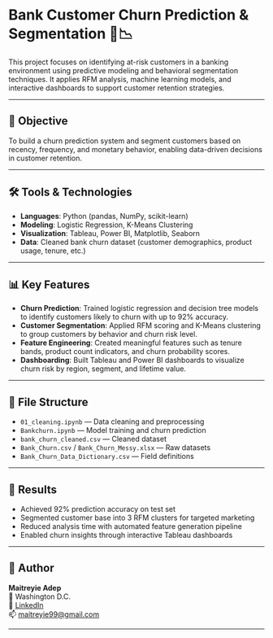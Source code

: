 # Bank Customer Churn Prediction & Segmentation 🏦📉

This project focuses on identifying at-risk customers in a banking environment using predictive modeling and behavioral segmentation techniques. It applies RFM analysis, machine learning models, and interactive dashboards to support customer retention strategies.

---

## 📌 Objective

To build a churn prediction system and segment customers based on recency, frequency, and monetary behavior, enabling data-driven decisions in customer retention.

---

## 🛠️ Tools & Technologies

- **Languages**: Python (pandas, NumPy, scikit-learn)
- **Modeling**: Logistic Regression, K-Means Clustering
- **Visualization**: Tableau, Power BI, Matplotlib, Seaborn
- **Data**: Cleaned bank churn dataset (customer demographics, product usage, tenure, etc.)

---

## 📊 Key Features

- **Churn Prediction**: Trained logistic regression and decision tree models to identify customers likely to churn with up to 92% accuracy.
- **Customer Segmentation**: Applied RFM scoring and K-Means clustering to group customers by behavior and churn risk level.
- **Feature Engineering**: Created meaningful features such as tenure bands, product count indicators, and churn probability scores.
- **Dashboarding**: Built Tableau and Power BI dashboards to visualize churn risk by region, segment, and lifetime value.

---

## 📁 File Structure

- `01_cleaning.ipynb` — Data cleaning and preprocessing  
- `Bankchurn.ipynb` — Model training and churn prediction  
- `bank_churn_cleaned.csv` — Cleaned dataset  
- `Bank_Churn.csv` / `Bank_Churn_Messy.xlsx` — Raw datasets  
- `Bank_Churn_Data_Dictionary.csv` — Field definitions  

---

## 🚀 Results

- Achieved 92% prediction accuracy on test set  
- Segmented customer base into 3 RFM clusters for targeted marketing  
- Reduced analysis time with automated feature generation pipeline  
- Enabled churn insights through interactive Tableau dashboards

---

## 🔗 Author

**Maitreyie Adep**  
📍 Washington D.C.  
🔗 [LinkedIn](https://www.linkedin.com/in/maitreyieadep9)  
📫 maitreyie99@gmail.com

---
